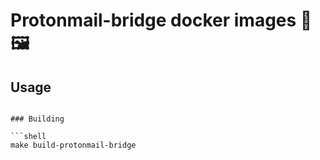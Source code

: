 # Protonmail-bridge docker images 🐳🖼

## Usage


```

### Building

```shell
make build-protonmail-bridge
```
